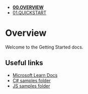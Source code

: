 - [**00.OVERVIEW**](./00.OVERVIEW.md)
- [01.QUICKSTART](./01.QUICKSTART.md)

# Overview

Welcome to the Getting Started docs.

## Useful links

- [Microsoft Learn Docs](https://learn.microsoft.com/en-us/microsoftteams/platform/bots/how-to/teams%20conversational%20ai/teams-conversation-ai-overview)
- [C# samples folder](https://github.com/microsoft/teams-ai/tree/main/dotnet/samples)
- [JS samples folder](https://github.com/microsoft/teams-ai/tree/main/js/samples)
<!--
TODO: Add once the link is available 
- [JS SDK Reference]
- [C# SDK Reference]
-  -->
